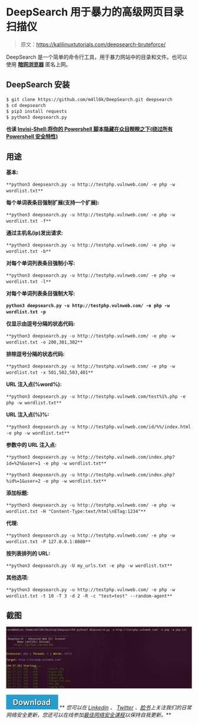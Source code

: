 # DeepSearch 用于暴力的高级网页目录扫描仪

> 原文：<https://kalilinuxtutorials.com/deepsearch-bruteforce/>

DeepSearch 是一个简单的命令行工具，用于暴力网站中的目录和文件。也可以使用 **[暗网浏览器](https://gbhackers.com/top-5-best-dark-web-browser/)** 匿名上网。

## **DeepSearch 安装**

```
$ git clone https://github.com/m4ll0k/DeepSearch.git deepsearch
$ cd deepsearch 
$ pip3 install requests
$ python3 deepsearch.py
```

**也读 [Invisi-Shell:将你的 Powershell 脚本隐藏在众目睽睽之下(绕过所有 Powershell 安全特性)](https://kalilinuxtutorials.com/invisi-shell-hide-powershell-script/)**

## **用途**

**基本:**

`**python3 deepsearch.py -u http://testphp.vulnweb.com/ -e php -w wordlist.txt**`

**每个单词表条目强制扩展(支持一个扩展):**

`**python3 deepsearch.py -u http://testphp.vulnweb.com/ -e php -w wordlist.txt -f**`

**通过主机名(ip)发出请求:**

`**python3 deepsearch.py -u http://testphp.vulnweb.com/ -e php -w wordlist.txt -b**`

**对每个单词列表条目强制小写:**

`**python3 deepsearch.py -u http://testphp.vulnweb.com/ -e php -w wordlist.txt -l**`

**对每个单词列表条目强制大写:**

**`python3 deepsearch.py -u http://testphp.vulnweb.com/ -e php -w wordlist.txt -p`**

**仅显示由逗号分隔的状态代码:**

`**python3 deepsearch.py -u http://testphp.vulnweb.com/ -e php -w wordlist.txt -o 200,301,302**`

**排除逗号分隔的状态代码:**

`**python3 deepsearch.py -u http://testphp.vulnweb.com/ -e php -w wordlist.txt -x 501,502,503,401**`

**URL 注入点(%word%):**

`**python3 deepsearch.py -u http://testphp.vulnweb.com/test%1%.php -e php -w wordlist.txt**`

**URL 注入点(%)%:**

`**python3 deepsearch.py -u http://testphp.vulnweb.com/id/%%/index.html -e php -w wordlist.txt**`

**参数中的 URL 注入点:**

`**python3 deepsearch.py -u http://testphp.vulnweb.com/index.php?id=%2%&user=1 -e php -w wordlist.txt**`

`**python3 deepsearch.py -u http://testphp.vulnweb.com/index.php?%id%=1&user=2 -e php -w wordlist.txt**`

**添加标题:**

`**python3 deepsearch.py -u http://testphp.vulnweb.com/ -e php -w wordlist.txt -H "Content-Type:text/html\nETag:1234"**`

**代理:**

`**python3 deepsearch.py -u http://testphp.vulnweb.com/ -e php -w wordlist.txt -P 127.0.0.1:8080**`

**按列表排列的 URL:**

`**python3 deepsearch.py -U my_urls.txt -e php -w wordlist.txt**`

**其他选项:**

`**python3 deepsearch.py -u http://testphp.vulnweb.com/ -e php -w wordlist.txt -t 10 -T 3 -d 2 -R -c "test=test" --random-agent**` 

## **截图**

![](img/44d45084da47418981dda22aa0d81971.png)

[![](img/d861a9096555aeb1980fc054015933d7.png) ](https://github.com/m4ll0k/DeepSearch) ** *您可以在 [Linkedin](https://www.linkedin.com/company/gbhackers/) 、 [Twitter](https://twitter.com/GbhackerOn) 、[脸书](https://www.facebook.com/gbhackersadmin)上关注我们的日常网络安全更新，您还可以在线参加[最佳网络安全课程](https://ethicalhackersacademy.com/)以保持自我更新。***